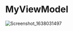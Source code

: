 # MyViewModel
![Screenshot_1638031497](https://user-images.githubusercontent.com/68629990/143689923-f18a6a7d-558b-4c6f-8800-40ab33a976e5.png)
